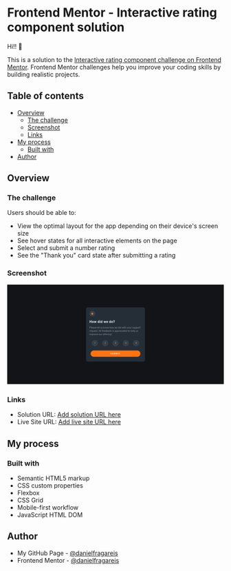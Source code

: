 # Frontend Mentor - Interactive rating component solution

Hi!! 👋

This is a solution to the [Interactive rating component challenge on Frontend Mentor](https://www.frontendmentor.io/challenges/interactive-rating-component-koxpeBUmI). Frontend Mentor challenges help you improve your coding skills by building realistic projects. 

## Table of contents

- [Overview](#overview)
  - [The challenge](#the-challenge)
  - [Screenshot](#screenshot)
  - [Links](#links)
- [My process](#my-process)
  - [Built with](#built-with)
- [Author](#author)

## Overview

### The challenge

Users should be able to:

- View the optimal layout for the app depending on their device's screen size
- See hover states for all interactive elements on the page
- Select and submit a number rating
- See the "Thank you" card state after submitting a rating

### Screenshot

![](Images/Screenshot-Interactive-Rating-FrontEnd-Mentor-Challenge.png)

### Links

- Solution URL: [Add solution URL here](https://github.com/danielfragareis/interactive-rating-component-challenge)
- Live Site URL: [Add live site URL here](https://danielfragareis.github.io/interactive-rating-component-challenge/)

## My process

### Built with

- Semantic HTML5 markup
- CSS custom properties
- Flexbox
- CSS Grid
- Mobile-first workflow
- JavaScript HTML DOM

## Author

- My GitHub Page - [@danielfragareis](https://github.com/danielfragareis)
- Frontend Mentor - [@danielfragareis](https://www.frontendmentor.io/profile/danielfragareis)
